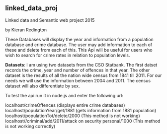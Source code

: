 ## linked_data_proj
Linked data and Semantic web project 2015

by Kieran Redington

These Databases will display the year and information from a population database and crime database.
The user may add information to each of these and delete from each of this.
This Api will be useful for users who wish to search for crime rates in relation to population 
levels. 

**Datasets**: 
I am using two datasets from the CSO Statbank. The first datset records the
crime, year and number of offences in that year. The other dataset is the results 
of all the nation wide census from 1841 till 2011. For our needs we will use the 
information between 2004 and 2011. The census dataset will also differentiate by sex.


To test the api run it in node.js and enter the following url:

localhost/crimeOffences (displays entire crime databases)
localhost/populationYear/get/1881  (gets information from 1881 population)
localhost/populationTot/delete/2000 (This method is not working)
localhost//criminal/add/2011/attack on security personal/1000 (This method is not working correctly)

